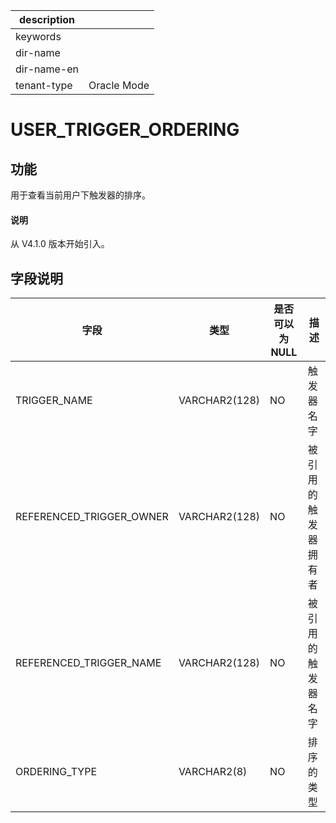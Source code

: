 |description||
|---|---|
|keywords||
|dir-name||
|dir-name-en||
|tenant-type|Oracle Mode|

# USER_TRIGGER_ORDERING

## 功能

用于查看当前用户下触发器的排序。

<main id="notice" type='explain'>
  <h4>说明</h4>
  <p>从 V4.1.0 版本开始引入。</p>
</main>

## 字段说明

| **字段** | **类型** | **是否可以为 NULL** | **描述** |
| --- | --- | --- | --- |
| TRIGGER_NAME | VARCHAR2(128) | NO | 触发器名字 |
| REFERENCED_TRIGGER_OWNER | VARCHAR2(128) | NO | 被引用的触发器拥有者 |
| REFERENCED_TRIGGER_NAME | VARCHAR2(128) | NO | 被引用的触发器名字 |
| ORDERING_TYPE | VARCHAR2(8) | NO | 排序的类型 |
